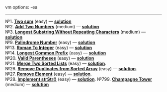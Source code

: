 vm options: -ea

--------------------------------------------------------

№1. **[Two sum](https://leetcode.com/problems/two-sum/)** (easy) — **[solution](https://github.com/never-sleeps/leetcode/blob/master/src/main/java/com/leetcode/Two_Sum/Solution.java)**  
№2. **[Add Two Numbers](https://leetcode.com/problems/add-two-numbers/)** (medium) — **[solution](https://github.com/never-sleeps/leetcode/blob/master/src/main/java/com/leetcode/Add_Two_Numbers/Solution.java)**  
№3. **[Longest Substring Without Repeating Characters](https://leetcode.com/problems/longest-substring-without-repeating-characters/)** (medium) — **[solution](https://github.com/never-sleeps/leetcode/blob/master/src/main/java/com/leetcode/Longest_Substring_Without_Repeating_Characters/Solution.java)**  
№9. **[Palindrome Number](https://leetcode.com/problems/palindrome-number/)** (easy) — **[solution](https://github.com/never-sleeps/leetcode/blob/master/src/main/java/com/leetcode/Palindrome_Number/Solution.java)**  
№13. **[Roman To Integer](https://leetcode.com/problems/roman-to-integer/)** (easy) — **[solution](https://github.com/never-sleeps/leetcode/blob/master/src/main/java/com/leetcode/Roman_to_Integer/Solution.java)**  
№14. **[Longest Common Prefix](https://leetcode.com/problems/longest-common-prefix/)** (easy) — **[solution](https://github.com/never-sleeps/leetcode/blob/master/src/main/java/com/leetcode/Longest_Common_Prefix/Solution.java)**  
№20. **[Valid Parentheses](https://leetcode.com/problems/valid-parentheses/)** (easy) — **[solution](https://github.com/never-sleeps/leetcode/blob/master/src/main/java/com/leetcode/Valid_Parentheses/Solution.java)**  
№21. **[Merge Two Sorted Lists](https://leetcode.com/problems/merge-two-sorted-lists/)** (easy) — **[solution](https://github.com/never-sleeps/leetcode/blob/master/src/main/java/com/leetcode/Merge_Two_Sorted_Lists/Solution.java)**.  
№26. **[Remove Duplicates from Sorted Array](https://leetcode.com/problems/remove-duplicates-from-sorted-array/)** (easy) — **[solution](https://github.com/never-sleeps/leetcode/blob/master/src/main/java/com/leetcode/Remove_Duplicates_from_Sorted_Array/Solution.java)**.  
№27. **[Remove Element](https://leetcode.com/problems/remove-element/)** (easy) — **[solution](https://github.com/never-sleeps/leetcode/blob/master/src/main/java/com/leetcode/Remove_Element/Solution.java)**.  
№28. **[Implement strStr()](https://leetcode.com/problems/implement-strstr/)** (easy) — **[solution]()**.
№799. **[Champagne Tower](https://leetcode.com/problems/champagne-tower/)** (medium) — **[solution](https://github.com/never-sleeps/leetcode/tree/master/src/main/java/com/leetcode/Champagne_Tower)**  

